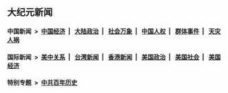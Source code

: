 ## 大纪元新闻

#### 中国新闻 &nbsp;>&nbsp; [中国经济](indexes/ncid283/README.md?02220045) &nbsp;| &nbsp; [大陆政治](indexes/ncid277/README.md?02220045) &nbsp;| &nbsp; [社会万象](indexes/ncid282/README.md?02220045) &nbsp;| &nbsp; [中国人权](indexes/ncid278/README.md?02220045) &nbsp;| &nbsp; [群体事件](indexes/ncid279/README.md?02220045) &nbsp;| &nbsp; [天灾人祸](indexes/ncid280/README.md?02220045)

#### 国际新闻 &nbsp;>&nbsp; [美中关系](indexes/nf1412576/README.md?02220045) &nbsp;| &nbsp; [台湾新闻](indexes/ncid1349361/README.md?02220045) &nbsp;| &nbsp; [香港新闻](indexes/ncid1349362/README.md?02220045) &nbsp;| &nbsp; [美国政治](indexes/ncid1078159/README.md?02220045) &nbsp;| &nbsp; [美国社会](indexes/ncid1078160/README.md?02220045) &nbsp;| &nbsp; [美国经济](indexes/ncid1078158/README.md?02220045)

#### 特别专题 &nbsp;>&nbsp; [中共百年历史](https://github.com/epoch-news/epoch-special/blob/master/README.md?02220045)  
